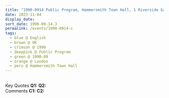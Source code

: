 ```yaml
---
title: "1990-0914 Public Program, Hammersmith Town Hall, 1 Riverside Gardens, Hammersmith, London W6 9LE, UK"
date: 2023-11-04
display_date: 
sort_date: 1990-09-14.3
permalink: /events/1990-0914-c
tags:
  - blue @ English
  - brown @ UK
  - crimson @ 1990
  - deeppink @ Public Program
  - green @ 1990-09
  - orange @ London
  - peru @ Hammersmith Town Hall
---
```


<br>

<wave-list>
  <list-title color="DarkSeaGreen" width="55">Key Quotes</list-title>
  <list-item color="BlanchedAlmond" width="280"><b>Q1:</b> <i></i></list-item>
  <list-item color="Lavender" width="280"><b>Q2:</b> <i></i></list-item>
</wave-list>

<br>

<wave-list>
  <list-title color="DarkSeaGreen" width="55">Comments</list-title>
  <list-item color="BlanchedAlmond" width="280"><b>C1:</b> <i></i></list-item>
  <list-item color="Lavender" width="280"><b>C2:</b> <i></i></list-item>
</wave-list>